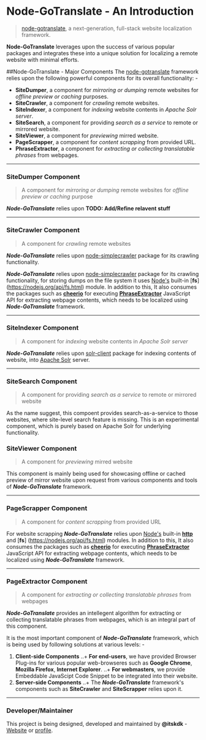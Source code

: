 # Node-GoTranslate - An Introduction
> [node-gotranslate](https://github.com/itskdk/node-gotranslate), a next-generation, full-stack website localization framework.

**Node-GoTranslate** leverages upon the success of various popular packages and integrates these into a unique solution for localizing a remote website with minimal efforts.

##Node-GoTranslate - Major Components
The [node-gotranslate](https://github.com/itskdk/node-gotranslate) framework relies upon the following powerful components for its overall functionality: - 

+ **SiteDumper**, 
  a component for _mirroring or dumping_ remote websites for _offline preview or caching_ purposes.
+ **SiteCrawler**, 
  a component for _crawling_ remote websites.
+ **SiteIndexer**, 
  a component for _indexing_ website contents in _Apache Solr server_.
+ **SiteSearch**, 
  a component for providing _search as a service_ to remote or mirrored website.
+ **SiteViewer**, 
  a component for _previewing_ mirred website.
+ **PageScrapper**, 
  a component for _content scrapping_ from provided URL.
+ **PhraseExtractor**, 
  a component for _extracting or collecting translatable phrases_ from webpages.

---
### SiteDumper Component
> A component for _mirroring or dumping_ remote websites for _offline preview or caching_ purpose

**_Node-GoTranslate_** relies upon **TODO: Add/Refine relavent stuff**

---
### SiteCrawler Component
> A component for _crawling_ remote websites

**_Node-GoTranslate_** relies upon [node-simplecrawler](https://github.com/cgiffard/node-simplecrawler) package for its crawling functionality. 

**_Node-GoTranslate_** relies upon [node-simplecrawler](https://github.com/cgiffard/node-simplecrawler) package for its crawling functionality, for storing dumps on the file system it uses [Node's](https://nodejs.org/) built-in [**fs**] (https://nodejs.org/api/fs.html) module. In addition to this, It also consumes the packages such as [**cheerio**](https://github.com/cheeriojs/cheerio) for executing [**PhraseExtractor**](https://github.com/itskdk/node-gotranslate#phraseExtractor) JavaScript API for extracting webpage contents, which needs to be localized using **_Node-GoTranslate_** framework.

---
### SiteIndexer Component
> A component for _indexing_ website contents in _Apache Solr server_

**_Node-GoTranslate_** relies upon [solr-client](https://github.com/lbdremy/solr-node-client) package for indexing contents of website, into [Apache Solr](http://lucene.apache.org/solr/) server.

---
### SiteSearch Component
> A component for providing _search as a service_ to remote or mirrored website

As the name suggest, this compoent provides search-as-a-service to those websites, where site-level search feature is missing. This is an experimental component, which is purely based on Apache Solr for underlying functionality. 

### SiteViewer Component
> A component for _previewing_ mirred website

This component is mainly being used for showcasing offline or cached preview of mirror website upon request from various components and tools of **_Node-GoTranslate_** framework. 

---
### PageScrapper Component  
> A component for _content scrapping_ from provided URL

For website scrapping **_Node-GoTranslate_** relies upon [Node's](https://nodejs.org/) built-in [**http**](https://nodejs.org/api/http.html) and [**fs**] (https://nodejs.org/api/fs.html) modules. In addition to this, It also consumes the packages such as [**cheerio**](https://github.com/cheeriojs/cheerio) for executing [**PhraseExtractor**](https://github.com/itskdk/node-gotranslate#phraseExtractor) JavaScript API for extracting webpage contents, which needs to be localized using **_Node-GoTranslate_** framework.

---
### PageExtractor Component
> A component for _extracting or collecting translatable phrases_ from webpages

**_Node-GoTranslate_** provides an intellegent algorithm for extracting or collecting translatable phrases from webpages, which is an integral part of this component. 

It is the most important component of **_Node-GoTranslate_** framework, which is being used by following solutions at various levels: -

1. **Client-side Components**
..+ **For end-users**, we have provided Browser Plug-ins for various popular web-browseres such as __Google Chrome__, __Mozilla Firefox__, __Internet Explorer__.
..+ **For webmasters**, we provide Embeddable JavaScipt Code Snippet to be integrated into their website.
2. **Server-side Components**
..+ The **_Node-GoTranslate_** framework's components such as __SiteCrawler__ and __SiteScrapper__ relies upon it.

---
### Developer/Maintainer
This project is being designed, developed and maintained by **@itskdk** - [Website](https://itskdk.github.io/) or [profile](https://github.com/itskdk).
